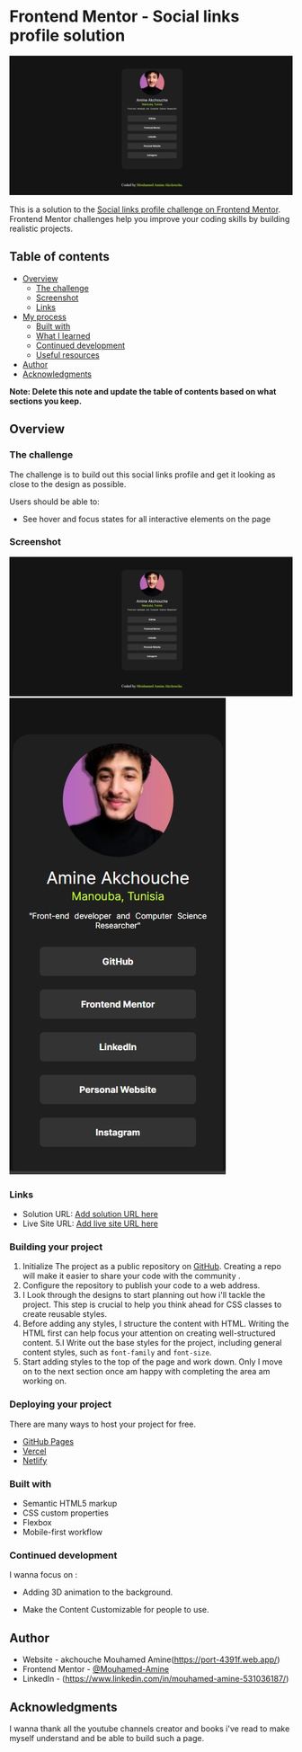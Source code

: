 # Frontend Mentor - Social links profile solution

![Design preview for the Social links profile coding challenge](./design/Desktop-preview.jpg)


This is a solution to the [Social links profile challenge on Frontend Mentor](https://www.frontendmentor.io/challenges/social-links-profile-UG32l9m6dQ). Frontend Mentor challenges help you improve your coding skills by building realistic projects. 

## Table of contents

- [Overview](#overview)
  - [The challenge](#the-challenge)
  - [Screenshot](#screenshot)
  - [Links](#links)
- [My process](#my-process)
  - [Built with](#built-with)
  - [What I learned](#what-i-learned)
  - [Continued development](#continued-development)
  - [Useful resources](#useful-resources)
- [Author](#author)
- [Acknowledgments](#acknowledgments)

**Note: Delete this note and update the table of contents based on what sections you keep.**

## Overview

### The challenge
The challenge is to build out this social links profile and get it looking as close to the design as possible.

Users should be able to:

- See hover and focus states for all interactive elements on the page

### Screenshot

![Desktop-Version](./design/Desktop-preview.JPG)
![Mobile-Version](./design/Mobile-preview.JPG)


### Links

- Solution URL: [Add solution URL here](https://your-solution-url.com)
- Live Site URL: [Add live site URL here](https://your-live-site-url.com)

### Building your project

1. Initialize The project as a public repository on [GitHub](https://github.com/). Creating a repo will make it easier to share your code with the community .
2. Configure the repository to publish your code to a web address. 
3. I Look through the designs to start planning out how i'll tackle the project. This step is crucial to help you think ahead for CSS classes to create reusable styles.
4. Before adding any styles, I structure the content with HTML. Writing the HTML first can help focus your attention on creating well-structured content.
5.I Write out the base styles for the project, including general content styles, such as `font-family` and `font-size`.
6. Start adding styles to the top of the page and work down. Only I move on to the next section once am happy with completing the area am working on.

### Deploying your project

There are many ways to host your project for free.

- [GitHub Pages](https://pages.github.com/)
- [Vercel](https://vercel.com/)
- [Netlify](https://www.netlify.com/)

### Built with

- Semantic HTML5 markup
- CSS custom properties
- Flexbox
- Mobile-first workflow


### Continued development

I wanna focus on : 
- Adding 3D animation to the background.

- Make the Content Customizable for people to use. 


## Author

- Website - akchouche Mouhamed Amine(https://port-4391f.web.app/)
- Frontend Mentor - [@Mouhamed-Amine](https://www.frontendmentor.io/profile/yourusername)
- LinkedIn - (https://www.linkedin.com/in/mouhamed-amine-531036187/)


## Acknowledgments

I wanna thank all the youtube channels creator and books i've read to make myself understand and be able to build such a page.
